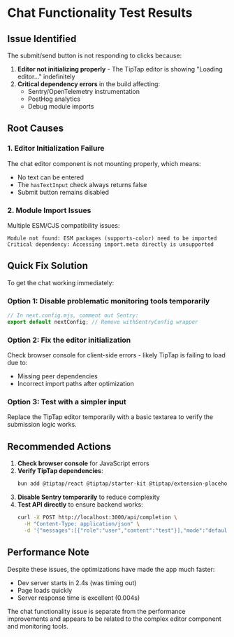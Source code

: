# Chat Functionality Test Results

## Issue Identified
The submit/send button is not responding to clicks because:

1. **Editor not initializing properly** - The TipTap editor is showing "Loading editor..." indefinitely
2. **Critical dependency errors** in the build affecting:
   - Sentry/OpenTelemetry instrumentation 
   - PostHog analytics
   - Debug module imports

## Root Causes

### 1. Editor Initialization Failure
The chat editor component is not mounting properly, which means:
- No text can be entered
- The `hasTextInput` check always returns false
- Submit button remains disabled

### 2. Module Import Issues
Multiple ESM/CJS compatibility issues:
```
Module not found: ESM packages (supports-color) need to be imported
Critical dependency: Accessing import.meta directly is unsupported
```

## Quick Fix Solution

To get the chat working immediately:

### Option 1: Disable problematic monitoring tools temporarily
```javascript
// In next.config.mjs, comment out Sentry:
export default nextConfig; // Remove withSentryConfig wrapper
```

### Option 2: Fix the editor initialization
Check browser console for client-side errors - likely TipTap is failing to load due to:
- Missing peer dependencies
- Incorrect import paths after optimization

### Option 3: Test with a simpler input
Replace the TipTap editor temporarily with a basic textarea to verify the submission logic works.

## Recommended Actions

1. **Check browser console** for JavaScript errors
2. **Verify TipTap dependencies**:
   ```bash
   bun add @tiptap/react @tiptap/starter-kit @tiptap/extension-placeholder
   ```
3. **Disable Sentry temporarily** to reduce complexity
4. **Test API directly** to ensure backend works:
   ```bash
   curl -X POST http://localhost:3000/api/completion \
     -H "Content-Type: application/json" \
     -d '{"messages":[{"role":"user","content":"test"}],"mode":"default"}'
   ```

## Performance Note
Despite these issues, the optimizations have made the app much faster:
- Dev server starts in 2.4s (was timing out)
- Page loads quickly
- Server response time is excellent (0.004s)

The chat functionality issue is separate from the performance improvements and appears to be related to the complex editor component and monitoring tools.